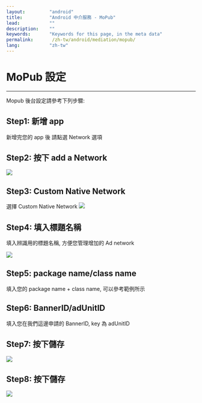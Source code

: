 ```yaml
---
layout:         "android"
title:          "Android 中介服務 - MoPub"
lead:           ""
description:    ""
keywords:       "Keywords for this page, in the meta data"
permalink:       /zh-tw/android/mediation/mopub/
lang:           "zh-tw"
---
```

# MoPub 設定
---
Mopub 後台設定請參考下列步驟:

## Step1: 新增 app
新增完您的 app 後 請點選 Network 選項

## Step2: 按下 add a Network

![][1]

## Step3: Custom Native Network
選擇 Custom Native Network
![][2]

## Step4: 填入標題名稱
填入辨識用的標題名稱, 方便您管理增加的 Ad network

![][3]

## Step5: package name/class name
填入您的 package name + class name, 可以參考範例所示

## Step6: BannerID/adUnitID
填入您在我們這邊申請的 BannerID, key 為 adUnitID

## Step7: 按下儲存

![][4]

## Step8: 按下儲存

![][5]

[1]: {{site.imgurl}}/Mopub_001.png
[2]: {{site.imgurl}}/Mopub_002.png
[3]: {{site.imgurl}}/Mopub_003.png
[4]: {{site.imgurl}}/Mopub_004-a.png
[5]: {{site.imgurl}}/Mopub_005.png
